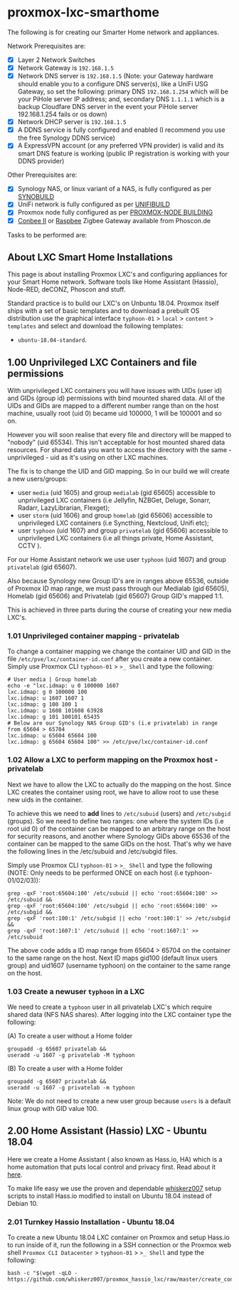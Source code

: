 # proxmox-lxc-smarthome
The following is for creating our Smarter Home network and appliances.

Network Prerequisites are:
- [x] Layer 2 Network Switches
- [x] Network Gateway is `192.168.1.5`
- [x] Network DNS server is `192.168.1.5` (Note: your Gateway hardware should enable you to a configure DNS server(s), like a UniFi USG Gateway, so set the following: primary DNS `192.168.1.254` which will be your PiHole server IP address; and, secondary DNS `1.1.1.1` which is a backup Cloudfare DNS server in the event your PiHole server 192.168.1.254 fails or os down)
- [x] Network DHCP server is `192.168.1.5`
- [x] A DDNS service is fully configured and enabled (I recommend you use the free Synology DDNS service)
- [x] A ExpressVPN account (or any preferred VPN provider) is valid and its smart DNS feature is working (public IP registration is working with your DDNS provider)

Other Prerequisites are:
- [x] Synology NAS, or linux variant of a NAS, is fully configured as per [SYNOBUILD](https://github.com/ahuacate/synobuild#synobuild)
- [x] UniFi network is fully configured as per [UNIFIBUILD](https://github.com/ahuacate/unifibuild#unifi-build)
- [x] Proxmox node fully configured as per [PROXMOX-NODE BUILDING](https://github.com/ahuacate/proxmox-node/blob/master/README.md#proxmox-node-building)
- [x] [Conbee II](https://www.phoscon.de/en/conbee2) or [Raspbee](https://www.phoscon.de/en/raspbee) Zigbee Gateway available from Phoscon.de

Tasks to be performed are:


## About LXC Smart Home Installations
This page is about installing Proxmox LXC's and configuring appliances for your Smart Home network. Software tools like Home Assistant (Hassio), Node-RED, deCONZ, Phoscon and stuff.

Standard practice is to build our LXC's on Unbuntu 18.04. Proxmox itself ships with a set of basic templates and to download a prebuilt OS distribution use the graphical interface `typhoon-01` > `local` > `content` > `templates` and select and download the following templates:
*  `ubuntu-18.04-standard`.

## 1.00 Unprivileged LXC Containers and file permissions
With unprivileged LXC containers you will have issues with UIDs (user id) and GIDs (group id) permissions with bind mounted shared data. All of the UIDs and GIDs are mapped to a different number range than on the host machine, usually root (uid 0) became uid 100000, 1 will be 100001 and so on.

However you will soon realise that every file and directory will be mapped to "nobody" (uid 65534). This isn't acceptable for host mounted shared data resources. For shared data you want to access the directory with the same - unprivileged - uid as it's using on other LXC machines.

The fix is to change the UID and GID mapping. So in our build we will create a new users/groups:

*  user `media` (uid 1605) and group `medialab` (gid 65605) accessible to unprivileged LXC containers (i.e Jellyfin, NZBGet, Deluge, Sonarr, Radarr, LazyLibrarian, Flexget);
*  user `storm` (uid 1606) and group `homelab` (gid 65606) accessible to unprivileged LXC containers (i.e Syncthing, Nextcloud, Unifi etc);
*  user `typhoon` (uid 1607) and group `privatelab` (gid 65606) accessible to unprivileged LXC containers (i.e all things private, Home Assistant, CCTV ).

For our Home Assistant network we use user `typhoon` (uid 1607) and group `ptivatelab` (gid 65607).

Also because Synology new Group ID's are in ranges above 65536, outside of Proxmox ID map range, we must pass through our Medialab (gid 65605), Homelab (gid 65606) and Privatelab (gid 65607) Group GID's mapped 1:1.

This is achieved in three parts during the course of creating your new media LXC's.

### 1.01 Unprivileged container mapping - privatelab
To change a container mapping we change the container UID and GID in the file `/etc/pve/lxc/container-id.conf` after you create a new container. Simply use Proxmox CLI `typhoon-01` >  `>_ Shell` and type the following:
```
# User media | Group homelab
echo -e "lxc.idmap: u 0 100000 1607
lxc.idmap: g 0 100000 100
lxc.idmap: u 1607 1607 1
lxc.idmap: g 100 100 1
lxc.idmap: u 1608 101608 63928
lxc.idmap: g 101 100101 65435
# Below are our Synology NAS Group GID's (i.e privatelab) in range from 65604 > 65704
lxc.idmap: u 65604 65604 100
lxc.idmap: g 65604 65604 100" >> /etc/pve/lxc/container-id.conf
```
### 1.02 Allow a LXC to perform mapping on the Proxmox host - privatelab
Next we have to allow the LXC to actually do the mapping on the host. Since LXC creates the container using root, we have to allow root to use these new uids in the container.

To achieve this we need to **add** lines to `/etc/subuid` (users) and `/etc/subgid` (groups). So we need to define two ranges: one where the system IDs (i.e root uid 0) of the container can be mapped to an arbitrary range on the host for security reasons, and another where Synology GIDs above 65536 of the container can be mapped to the same GIDs on the host. That's why we have the following lines in the /etc/subuid and /etc/subgid files.

Simply use Proxmox CLI `typhoon-01` >  `>_ Shell` and type the following (NOTE: Only needs to be performed ONCE on each host (i.e typhoon-01/02/03)):

```
grep -qxF 'root:65604:100' /etc/subuid || echo 'root:65604:100' >> /etc/subuid &&
grep -qxF 'root:65604:100' /etc/subgid || echo 'root:65604:100' >> /etc/subgid &&
grep -qxF 'root:100:1' /etc/subgid || echo 'root:100:1' >> /etc/subgid &&
grep -qxF 'root:1607:1' /etc/subuid || echo 'root:1607:1' >> /etc/subuid
```

The above code adds a ID map range from 65604 > 65704 on the container to the same range on the host. Next ID maps gid100 (default linux users group) and uid1607 (username typhoon) on the container to the same range on the host.


### 1.03 Create a newuser `typhoon` in a LXC
We need to create a `typhoon` user in all privatelab LXC's which require shared data (NFS NAS shares). After logging into the LXC container type the following:

(A) To create a user without a Home folder
```
groupadd -g 65607 privatelab &&
useradd -u 1607 -g privatelab -M typhoon
```
(B) To create a user with a Home folder
```
groupadd -g 65607 privatelab &&
useradd -u 1607 -g privatelab -m typhoon
```
Note: We do not need to create a new user group because `users` is a default linux group with GID value 100.

## 2.00 Home Assistant (Hassio) LXC - Ubuntu 18.04
Here we create a Home Assistant ( also known as Hass.io, HA) which is a home automation that puts local control and privacy first. Read about it [here](https://www.home-assistant.io/).

To make life easy we use the proven and dependable [whiskerz007](https://github.com/whiskerz007/proxmox_hassio_lxc) setup scripts to install Hass.io modified to install on Ubuntu 18.04 instead of Debian 10.

### 2.01 Turnkey Hassio Installation - Ubuntu 18.04
To create a new Ubuntu 18.04 LXC container on Proxmox and setup Hass.io to run inside of it, run the following in a SSH connection or the Proxmox web shell `Proxmox CLI Datacenter` > `typhoon-01` > `>_ Shell` and type the following:

```
bash -c "$(wget -qLO - https://github.com/whiskerz007/proxmox_hassio_lxc/raw/master/create_container.sh)"
```
